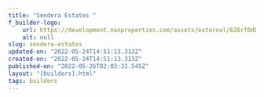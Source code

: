 ```yaml
---
title: "Sendera Estates "
f_builder-logo:
    url: https://development.nanproperties.com/assets/external/628cf0db33a930acca192f77_sendera_20181016-02.jpg
    alt: null
slug: sendera-estates
updated-on: "2022-05-24T14:51:13.313Z"
created-on: "2022-05-24T14:51:13.313Z"
published-on: "2022-05-26T02:03:32.545Z"
layout: "[builders].html"
tags: builders
---
```

